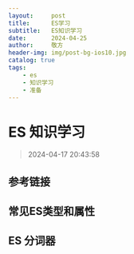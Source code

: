 ```yaml
---
layout:     post
title:      ES学习
subtitle:   ES知识学习
date:       2024-04-25
author:     敬方
header-img: img/post-bg-ios10.jpg
catalog: true
tags:
    - es
    - 知识学习
    - 准备
---
```


# ES 知识学习

> 2024-04-17 20:43:58

## 参考链接

## 常见ES类型和属性


## ES 分词器




